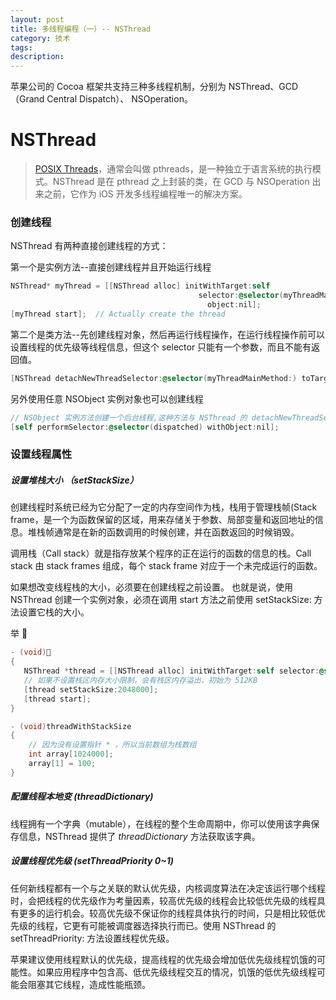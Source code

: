```yaml
---
layout: post
title: 多线程编程（一）-- NSThread
category: 技术 
tags:
description:
---
```


苹果公司的 Cocoa 框架共支持三种多线程机制，分别为 NSThread、GCD（Grand Central Dispatch）、 NSOperation。

# NSThread

> [POSIX Threads](https://en.wikipedia.org/wiki/POSIX_Threads)，通常会叫做 pthreads，是一种独立于语言系统的执行模式。NSThread 是在 pthread 之上封装的类，在 GCD 与 NSOperation 出来之前，它作为 iOS 开发多线程编程唯一的解决方案。

### 创建线程

NSThread 有两种直接创建线程的方式：

第一个是实例方法--直接创建线程并且开始运行线程

```objective-c
NSThread* myThread = [[NSThread alloc] initWithTarget:self
                                          selector:@selector(myThreadMainMethod:)
                                            object:nil];
[myThread start];  // Actually create the thread
```

第二个是类方法--先创建线程对象，然后再运行线程操作，在运行线程操作前可以设置线程的优先级等线程信息，但这个 selector 只能有一个参数，而且不能有返回值。

```objective-c
[NSThread detachNewThreadSelector:@selector(myThreadMainMethod:) toTarget:self withObject:nil];
```

另外使用任意 NSObject 实例对象也可以创建线程

```objective-c
// NSObject 实例方法创建一个后台线程,这种方法与 NSThread 的 detachNewThreadSelector:toTarget:withObject: 方法类似
[self performSelector:@selector(dispatched) withObject:nil];
```

### 设置线程属性

##### 设置堆栈大小 （setStackSize）

创建线程时系统已经为它分配了一定的内存空间作为栈，栈用于管理栈帧(Stack frame，是一个为函数保留的区域，用来存储关于参数、局部变量和返回地址的信息。堆栈帧通常是在新的函数调用的时候创建，并在函数返回的时候销毁。

调用栈（Call stack）就是指存放某个程序的正在运行的函数的信息的栈。Call stack 由 stack frames 组成，每个 stack frame 对应于一个未完成运行的函数。

如果想改变线程栈的大小，必须要在创建线程之前设置。 也就是说，使用 NSThread 创建一个实例对象，必须在调用 start 方法之前使用 setStackSize: 方法设置它栈的大小。

举 🌰

```objective-c
- (void)🌰
{
   NSThread *thread = [[NSThread alloc] initWithTarget:self selector:@selector(threadWithStackSize) object:nil];
   // 如果不设置栈区内存大小限制，会有栈区内存溢出，初始为 512KB
   [thread setStackSize:2048000];
   [thread start];
}

- (void)threadWithStackSize
{
    // 因为没有设置指针 * ，所以当前数组为栈数组
    int array[1024000];
    array[1] = 100;
}
```

##### 配置线程本地变  (threadDictionary)

线程拥有一个字典（mutable），在线程的整个生命周期中，你可以使用该字典保存信息，NSThread 提供了 *threadDictionary* 方法获取该字典。

##### 设置线程优先级 (setThreadPriority 0~1)

任何新线程都有一个与之关联的默认优先级，内核调度算法在决定该运行哪个线程时，会把线程的优先级作为考量因素，较高优先级的线程会比较低优先级的线程具有更多的运行机会。较高优先级不保证你的线程具体执行的时间，只是相比较低优先级的线程，它更有可能被调度器选择执行而已。使用 NSThread 的 setThreadPriority: 方法设置线程优先级。

苹果建议使用线程默认的优先级，提高线程的优先级会增加低优先级线程饥饿的可能性。如果应用程序中包含高、低优先级线程交互的情况，饥饿的低优先级线程可能会阻塞其它线程，造成性能瓶颈。

